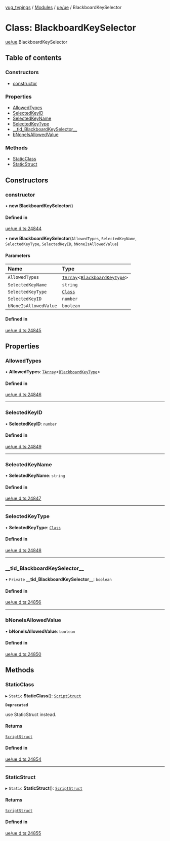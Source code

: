 [yug_typings](../README.md) / [Modules](../modules.md) / [ue/ue](../modules/ue_ue.md) / BlackboardKeySelector

# Class: BlackboardKeySelector

[ue/ue](../modules/ue_ue.md).BlackboardKeySelector

## Table of contents

### Constructors

- [constructor](ue_ue.BlackboardKeySelector.md#constructor)

### Properties

- [AllowedTypes](ue_ue.BlackboardKeySelector.md#allowedtypes)
- [SelectedKeyID](ue_ue.BlackboardKeySelector.md#selectedkeyid)
- [SelectedKeyName](ue_ue.BlackboardKeySelector.md#selectedkeyname)
- [SelectedKeyType](ue_ue.BlackboardKeySelector.md#selectedkeytype)
- [\_\_tid\_BlackboardKeySelector\_\_](ue_ue.BlackboardKeySelector.md#__tid_blackboardkeyselector__)
- [bNoneIsAllowedValue](ue_ue.BlackboardKeySelector.md#bnoneisallowedvalue)

### Methods

- [StaticClass](ue_ue.BlackboardKeySelector.md#staticclass)
- [StaticStruct](ue_ue.BlackboardKeySelector.md#staticstruct)

## Constructors

### constructor

• **new BlackboardKeySelector**()

#### Defined in

[ue/ue.d.ts:24844](https://github.com/YugMetaverse/yug_typings/blob/b7d9b19/ue/ue.d.ts#L24844)

• **new BlackboardKeySelector**(`AllowedTypes`, `SelectedKeyName`, `SelectedKeyType`, `SelectedKeyID`, `bNoneIsAllowedValue`)

#### Parameters

| Name | Type |
| :------ | :------ |
| `AllowedTypes` | [`TArray`](../interfaces/ue_puerts.TArray.md)<[`BlackboardKeyType`](ue_ue.BlackboardKeyType.md)\> |
| `SelectedKeyName` | `string` |
| `SelectedKeyType` | [`Class`](ue_ue.Class.md) |
| `SelectedKeyID` | `number` |
| `bNoneIsAllowedValue` | `boolean` |

#### Defined in

[ue/ue.d.ts:24845](https://github.com/YugMetaverse/yug_typings/blob/b7d9b19/ue/ue.d.ts#L24845)

## Properties

### AllowedTypes

• **AllowedTypes**: [`TArray`](../interfaces/ue_puerts.TArray.md)<[`BlackboardKeyType`](ue_ue.BlackboardKeyType.md)\>

#### Defined in

[ue/ue.d.ts:24846](https://github.com/YugMetaverse/yug_typings/blob/b7d9b19/ue/ue.d.ts#L24846)

___

### SelectedKeyID

• **SelectedKeyID**: `number`

#### Defined in

[ue/ue.d.ts:24849](https://github.com/YugMetaverse/yug_typings/blob/b7d9b19/ue/ue.d.ts#L24849)

___

### SelectedKeyName

• **SelectedKeyName**: `string`

#### Defined in

[ue/ue.d.ts:24847](https://github.com/YugMetaverse/yug_typings/blob/b7d9b19/ue/ue.d.ts#L24847)

___

### SelectedKeyType

• **SelectedKeyType**: [`Class`](ue_ue.Class.md)

#### Defined in

[ue/ue.d.ts:24848](https://github.com/YugMetaverse/yug_typings/blob/b7d9b19/ue/ue.d.ts#L24848)

___

### \_\_tid\_BlackboardKeySelector\_\_

• `Private` **\_\_tid\_BlackboardKeySelector\_\_**: `boolean`

#### Defined in

[ue/ue.d.ts:24856](https://github.com/YugMetaverse/yug_typings/blob/b7d9b19/ue/ue.d.ts#L24856)

___

### bNoneIsAllowedValue

• **bNoneIsAllowedValue**: `boolean`

#### Defined in

[ue/ue.d.ts:24850](https://github.com/YugMetaverse/yug_typings/blob/b7d9b19/ue/ue.d.ts#L24850)

## Methods

### StaticClass

▸ `Static` **StaticClass**(): [`ScriptStruct`](ue_ue.ScriptStruct.md)

**`Deprecated`**

use StaticStruct instead.

#### Returns

[`ScriptStruct`](ue_ue.ScriptStruct.md)

#### Defined in

[ue/ue.d.ts:24854](https://github.com/YugMetaverse/yug_typings/blob/b7d9b19/ue/ue.d.ts#L24854)

___

### StaticStruct

▸ `Static` **StaticStruct**(): [`ScriptStruct`](ue_ue.ScriptStruct.md)

#### Returns

[`ScriptStruct`](ue_ue.ScriptStruct.md)

#### Defined in

[ue/ue.d.ts:24855](https://github.com/YugMetaverse/yug_typings/blob/b7d9b19/ue/ue.d.ts#L24855)
